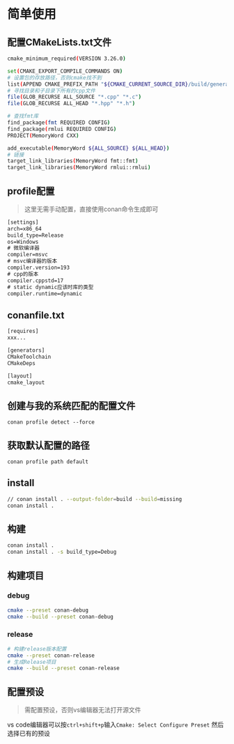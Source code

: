 # 简单使用

## 配置CMakeLists.txt文件
```sh
cmake_minimum_required(VERSION 3.26.0)

set(CMAKE_EXPORT_COMPILE_COMMANDS ON)
# 设置包的存放路径，否则cmake找不到
list(APPEND CMAKE_PREFIX_PATH "${CMAKE_CURRENT_SOURCE_DIR}/build/generators")
# 寻找目录和子目录下所有的cpp文件
file(GLOB_RECURSE ALL_SOURCE "*.cpp" "*.c")
file(GLOB_RECURSE ALL_HEAD "*.hpp" "*.h")

# 查找fmt库
find_package(fmt REQUIRED CONFIG)
find_package(rmlui REQUIRED CONFIG)
PROJECT(MemoryWord CXX)

add_executable(MemoryWord ${ALL_SOURCE} ${ALL_HEAD})
# 链接
target_link_libraries(MemoryWord fmt::fmt)
target_link_libraries(MemoryWord rmlui::rmlui)

```


## profile配置
> 这里无需手动配置，直接使用conan命令生成即可

```txt
[settings]
arch=x86_64
build_type=Release
os=Windows
# 微软编译器
compiler=msvc
# msvc编译器的版本
compiler.version=193
# cpp的版本
compiler.cppstd=17
# static dynamic应该时库的类型
compiler.runtime=dynamic
```

## conanfile.txt
```txt
[requires]
xxx...

[generators]
CMakeToolchain
CMakeDeps

[layout]
cmake_layout
```

## 创建与我的系统匹配的配置文件
```
conan profile detect --force
```

## 获取默认配置的路径
```
conan profile path default
```

## install

```sh
// conan install . --output-folder=build --build=missing
conan install .
```

## 构建
```sh
conan install .
conan install . -s build_type=Debug
```

## 构建项目

### debug
```sh
cmake --preset conan-debug
cmake --build --preset conan-debug
```

### release
```sh
# 构建release版本配置
cmake --preset conan-release
# 生成Release项目
cmake --build --preset conan-release
```

## 配置预设
> 需配置预设，否则vs编辑器无法打开源文件

vs code编辑器可以按`ctrl+shift+p`输入`Cmake: Select Configure Preset`
然后选择已有的预设
